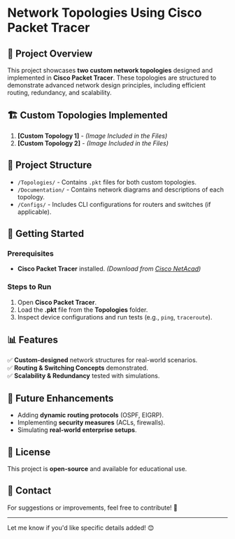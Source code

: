 

# Network Topologies Using Cisco Packet Tracer  

## 📌 Project Overview  
This project showcases **two custom network topologies** designed and implemented in **Cisco Packet Tracer**. These topologies are structured to demonstrate advanced network design principles, including efficient routing, redundancy, and scalability.  

## 🏗️ Custom Topologies Implemented  
1. **[Custom Topology 1]** - *(Image Included in the Files)*  
2. **[Custom Topology 2]** - *(Image Included in the Files)*  

## 📂 Project Structure  
- `/Topologies/` - Contains `.pkt` files for both custom topologies.  
- `/Documentation/` - Contains network diagrams and descriptions of each topology.  
- `/Configs/` - Includes CLI configurations for routers and switches (if applicable).  

## 🚀 Getting Started  
### Prerequisites  
- **Cisco Packet Tracer** installed. *(Download from [Cisco NetAcad](https://www.netacad.com/))*  

### Steps to Run  
1. Open **Cisco Packet Tracer**.  
2. Load the **.pkt** file from the **Topologies** folder.  
3. Inspect device configurations and run tests (e.g., `ping`, `traceroute`).  

## 📊 Features  
✅ **Custom-designed** network structures for real-world scenarios.  
✅ **Routing & Switching Concepts** demonstrated.  
✅ **Scalability & Redundancy** tested with simulations.  

## 📝 Future Enhancements  
- Adding **dynamic routing protocols** (OSPF, EIGRP).  
- Implementing **security measures** (ACLs, firewalls).  
- Simulating **real-world enterprise setups**.  

## 📜 License  
This project is **open-source** and available for educational use.  

## 📧 Contact  
For suggestions or improvements, feel free to contribute! 🚀  

---

Let me know if you'd like specific details added! 😊
